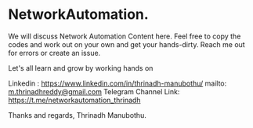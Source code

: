 # NetworkAutomation.
We will discuss Network Automation Content here.
Feel free to copy the codes and work out on your own and get your hands-dirty.
Reach me out for errors or create an issue.

Let's all learn and grow by working hands on

Linkedin : https://www.linkedin.com/in/thrinadh-manubothu/
mailto: m.thrinadhreddy@gmail.com
Telegram Channel Link: https://t.me/networkautomation_thrinadh

Thanks and regards,
Thrinadh Manubothu.
